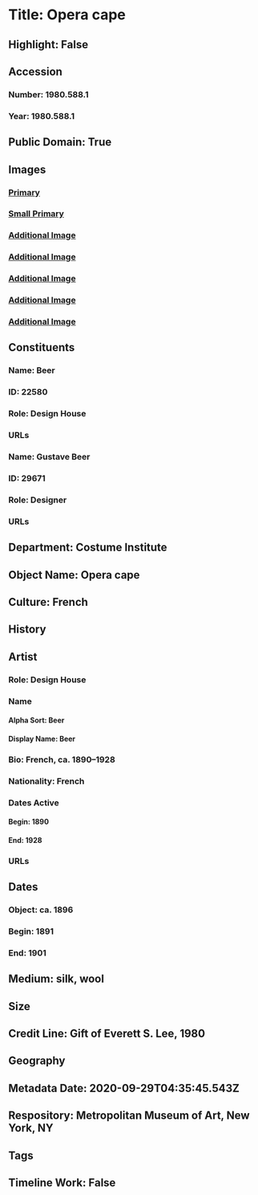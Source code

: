 # Title: Opera cape
## Highlight: False
## Accession
### Number: 1980.588.1
### Year: 1980.588.1
## Public Domain: True
## Images
### [Primary](https://images.metmuseum.org/CRDImages/ci/original/1980.588.1_F.jpg)
### [Small Primary](https://images.metmuseum.org/CRDImages/ci/web-large/1980.588.1_F.jpg)
### [Additional Image](https://images.metmuseum.org/CRDImages/ci/original/1980.588.1_TQL.jpg)
### [Additional Image](https://images.metmuseum.org/CRDImages/ci/original/1980.588.1_B.jpg)
### [Additional Image](https://images.metmuseum.org/CRDImages/ci/original/1980.588.1_d.jpg)
### [Additional Image](https://images.metmuseum.org/CRDImages/ci/original/1980.588.1_Tp.jpg)
### [Additional Image](https://images.metmuseum.org/CRDImages/ci/original/1980.588.1_label.jpg)
## Constituents
### Name: Beer
### ID: 22580
### Role: Design House
### URLs
### Name: Gustave Beer
### ID: 29671
### Role: Designer
### URLs
## Department: Costume Institute
## Object Name: Opera cape
## Culture: French
## History
## Artist
### Role: Design House
### Name
#### Alpha Sort: Beer
#### Display Name: Beer
### Bio: French, ca. 1890–1928
### Nationality: French
### Dates Active
#### Begin: 1890
#### End: 1928
### URLs
## Dates
### Object: ca. 1896
### Begin: 1891
### End: 1901
## Medium: silk, wool
## Size
## Credit Line: Gift of Everett S. Lee, 1980
## Geography
## Metadata Date: 2020-09-29T04:35:45.543Z
## Respository: Metropolitan Museum of Art, New York, NY
## Tags
## Timeline Work: False